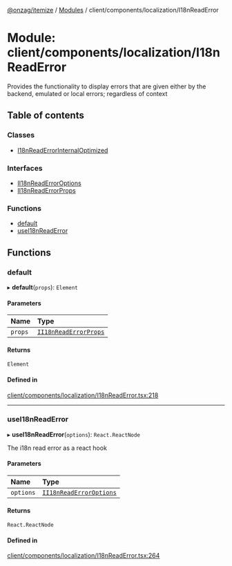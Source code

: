 [@onzag/itemize](../README.md) / [Modules](../modules.md) / client/components/localization/I18nReadError

# Module: client/components/localization/I18nReadError

Provides the functionality to display errors that are given
either by the backend, emulated or local errors; regardless
of context

## Table of contents

### Classes

- [I18nReadErrorInternalOptimized](../classes/client_components_localization_I18nReadError.I18nReadErrorInternalOptimized.md)

### Interfaces

- [II18nReadErrorOptions](../interfaces/client_components_localization_I18nReadError.II18nReadErrorOptions.md)
- [II18nReadErrorProps](../interfaces/client_components_localization_I18nReadError.II18nReadErrorProps.md)

### Functions

- [default](client_components_localization_I18nReadError.md#default)
- [useI18nReadError](client_components_localization_I18nReadError.md#usei18nreaderror)

## Functions

### default

▸ **default**(`props`): `Element`

#### Parameters

| Name | Type |
| :------ | :------ |
| `props` | [`II18nReadErrorProps`](../interfaces/client_components_localization_I18nReadError.II18nReadErrorProps.md) |

#### Returns

`Element`

#### Defined in

[client/components/localization/I18nReadError.tsx:218](https://github.com/onzag/itemize/blob/73e0c39e/client/components/localization/I18nReadError.tsx#L218)

___

### useI18nReadError

▸ **useI18nReadError**(`options`): `React.ReactNode`

The i18n read error as a react hook

#### Parameters

| Name | Type |
| :------ | :------ |
| `options` | [`II18nReadErrorOptions`](../interfaces/client_components_localization_I18nReadError.II18nReadErrorOptions.md) |

#### Returns

`React.ReactNode`

#### Defined in

[client/components/localization/I18nReadError.tsx:264](https://github.com/onzag/itemize/blob/73e0c39e/client/components/localization/I18nReadError.tsx#L264)

